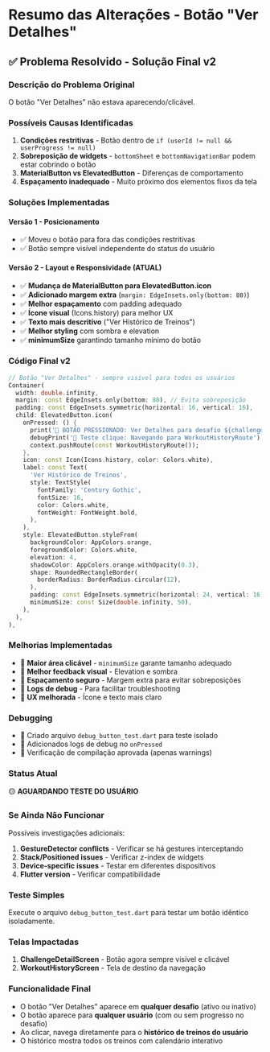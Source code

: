 # Resumo das Alterações - Botão "Ver Detalhes"

## ✅ Problema Resolvido - Solução Final v2

### **Descrição do Problema Original**
O botão "Ver Detalhes" não estava aparecendo/clicável.

### **Possíveis Causas Identificadas**
1. **Condições restritivas** - Botão dentro de `if (userId != null && userProgress != null)`
2. **Sobreposição de widgets** - `bottomSheet` e `bottomNavigationBar` podem estar cobrindo o botão
3. **MaterialButton vs ElevatedButton** - Diferenças de comportamento
4. **Espaçamento inadequado** - Muito próximo dos elementos fixos da tela

### **Soluções Implementadas**

#### **Versão 1 - Posicionamento**
- ✅ Moveu o botão para fora das condições restritivas
- ✅ Botão sempre visível independente do status do usuário

#### **Versão 2 - Layout e Responsividade (ATUAL)**
- ✅ **Mudança de MaterialButton para ElevatedButton.icon**
- ✅ **Adicionado margem extra** (`margin: EdgeInsets.only(bottom: 80)`)
- ✅ **Melhor espaçamento** com padding adequado
- ✅ **Ícone visual** (Icons.history) para melhor UX
- ✅ **Texto mais descritivo** ("Ver Histórico de Treinos")
- ✅ **Melhor styling** com sombra e elevation
- ✅ **minimumSize** garantindo tamanho mínimo do botão

### **Código Final v2**
```dart
// Botão "Ver Detalhes" - sempre visível para todos os usuários
Container(
  width: double.infinity,
  margin: const EdgeInsets.only(bottom: 80), // Evita sobreposição
  padding: const EdgeInsets.symmetric(horizontal: 16, vertical: 16),
  child: ElevatedButton.icon(
    onPressed: () {
      print('📣 BOTÃO PRESSIONADO: Ver Detalhes para desafio ${challenge.id} - Navegando para histórico de treinos');
      debugPrint('🚀 Teste clique: Navegando para WorkoutHistoryRoute');
      context.pushRoute(const WorkoutHistoryRoute());
    },
    icon: const Icon(Icons.history, color: Colors.white),
    label: const Text(
      'Ver Histórico de Treinos',
      style: TextStyle(
        fontFamily: 'Century Gothic',
        fontSize: 16,
        color: Colors.white,
        fontWeight: FontWeight.bold,
      ),
    ),
    style: ElevatedButton.styleFrom(
      backgroundColor: AppColors.orange,
      foregroundColor: Colors.white,
      elevation: 4,
      shadowColor: AppColors.orange.withOpacity(0.3),
      shape: RoundedRectangleBorder(
        borderRadius: BorderRadius.circular(12),
      ),
      padding: const EdgeInsets.symmetric(horizontal: 24, vertical: 16),
      minimumSize: const Size(double.infinity, 50),
    ),
  ),
),
```

### **Melhorias Implementadas**
- 🔧 **Maior área clicável** - `minimumSize` garante tamanho adequado
- 🔧 **Melhor feedback visual** - Elevation e sombra
- 🔧 **Espaçamento seguro** - Margem extra para evitar sobreposições
- 🔧 **Logs de debug** - Para facilitar troubleshooting
- 🔧 **UX melhorada** - Ícone e texto mais claro

### **Debugging**
- 📝 Criado arquivo `debug_button_test.dart` para teste isolado
- 📝 Adicionados logs de debug no `onPressed`
- 📝 Verificação de compilação aprovada (apenas warnings)

### **Status Atual**
🟡 **AGUARDANDO TESTE DO USUÁRIO**

### **Se Ainda Não Funcionar**
Possíveis investigações adicionais:
1. **GestureDetector conflicts** - Verificar se há gestures interceptando
2. **Stack/Positioned issues** - Verificar z-index de widgets
3. **Device-specific issues** - Testar em diferentes dispositivos
4. **Flutter version** - Verificar compatibilidade

### **Teste Simples**
Execute o arquivo `debug_button_test.dart` para testar um botão idêntico isoladamente.

### **Telas Impactadas**
1. **ChallengeDetailScreen** - Botão agora sempre visível e clicável
2. **WorkoutHistoryScreen** - Tela de destino da navegação

### **Funcionalidade Final**
- O botão "Ver Detalhes" aparece em **qualquer desafio** (ativo ou inativo)
- O botão aparece para **qualquer usuário** (com ou sem progresso no desafio)
- Ao clicar, navega diretamente para o **histórico de treinos do usuário**
- O histórico mostra todos os treinos com calendário interativo 